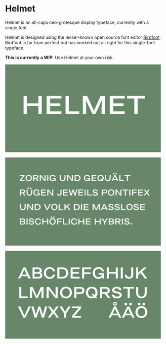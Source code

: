 # Helmet

Helmet is an all-caps neo-grotesque display typeface, currently with a single font.

Helmet is designed using the lesser-known open source font editor [Birdfont](https://birdfont.org/). Birdfont is far from perfect but has worked out all right for this single-font typeface.

**This is currently a WIP.** Use Helmet at your own risk.

![Helmet](images/helmet.png)

![Demo text](images/demo-text.png)

![Alphabet](images/alphabet.png)
